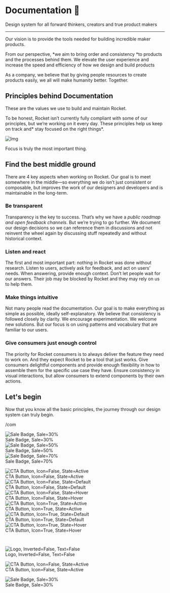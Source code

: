 
# Documentation 🚀

Design system for all forward thinkers, creators and true product makers

---

Our vision is to provide the tools needed for building incredible maker products.

From our perspective, *we aim to bring order and consistency *to products and the processes behind them. We elevate the user experience and increase the speed and efficiency of how we design and build products

As a company, we believe that by giving people resources to create products easily, we all will make humanity better. Together.

## Principles behind Documentation

These are the values we use to build and maintain Rocket.

To be honest, Rocket isn’t currently fully compliant with some of our principles, but we’re working on it every day. These principles help us keep on track and* stay focused on the right things*.

![Img](https://studio-assets.supernova.io/design-systems/14533/9289758a-6300-472a-bbc6-a57098081abf.jpeg)

Focus is truly the most important thing.

## Find the best middle ground

There are 4 key aspects when working on Rocket. Our goal is to meet somewhere in the middle—so everything we do isn’t just consistent or composable, but improves the work of our designers and developers and is maintainable in the long-term.

### Be transparent

Transparency is the key to success. That’s why we have a *public roadmap and open feedback channels*. But we’re trying to go further. We document our design decisions so we can reference them in discussions and not reinvent the wheel again by discussing stuff repeatedly and without historical context.

### Listen and react

The first and most important part: nothing in Rocket was done without research. Listen to users, actively ask for feedback, and act on users’ needs. When answering, provide enough context. Don’t let people wait for our answers. Their job may be blocked by Rocket and they may rely on us to help them.

### Make things intuitive

Not many people read the documentation. Our goal is to make everything as simple as possible, ideally self-explanatory. We believe that consistency is followed closely by clarity. We encourage experimentation. We welcome new solutions. But our focus is on using patterns and vocabulary that are familiar to our users.

### Give consumers just enough control

The priority for Rocket consumers is to always deliver the feature they need to work on. And they expect Rocket to be a tool that just works. Give consumers delightful components and provide enough flexibility in how to assemble them for the specific use case they have. Ensure consistency in visual interactions, but allow consumers to extend components by their own actions.

## Let's begin

Now that you know all the basic principles, the journey through our design system can truly begin.

/com

  
![Sale Badge, Sale=30%](https://studio-assets.supernova.io/design-systems/14533/afb276ba-2709-4454-a5e0-02ce95b8b656.png)  
Sale Badge, Sale=30%  
![Sale Badge, Sale=50%](https://studio-assets.supernova.io/design-systems/14533/7e6863b6-d790-4984-9335-57488acb272c.png)  
Sale Badge, Sale=50%  
![Sale Badge, Sale=70%](https://studio-assets.supernova.io/design-systems/14533/40c42141-f49e-4d68-8bb5-e159a33ea679.png)  
Sale Badge, Sale=70%  


  
![CTA Button, Icon=False, State=Active](https://studio-assets.supernova.io/design-systems/14533/9888db2e-528f-4ccf-a15c-09fcf0408f61.png)  
CTA Button, Icon=False, State=Active  
![CTA Button, Icon=False, State=Default](https://studio-assets.supernova.io/design-systems/14533/5c89e777-e6b5-44c6-8507-08a5abfe4cf4.png)  
CTA Button, Icon=False, State=Default  
![CTA Button, Icon=False, State=Hover](https://studio-assets.supernova.io/design-systems/14533/9ff2e627-e16e-4746-a841-af5a357b1f12.png)  
CTA Button, Icon=False, State=Hover  
![CTA Button, Icon=True, State=Active](https://studio-assets.supernova.io/design-systems/14533/cfde3f00-9cd6-4576-a349-a760e680fdb3.png)  
CTA Button, Icon=True, State=Active  
![CTA Button, Icon=True, State=Default](https://studio-assets.supernova.io/design-systems/14533/c5ffc7a5-7b9b-40f3-8aa0-36c82d599040.png)  
CTA Button, Icon=True, State=Default  
![CTA Button, Icon=True, State=Hover](https://studio-assets.supernova.io/design-systems/14533/d2cd9c27-51b3-4810-acbc-ba0d668df7e9.png)  
CTA Button, Icon=True, State=Hover  


```javascript  
  
```

  
![Logo, Inverted=False, Text=False](https://studio-assets.supernova.io/design-systems/14533/bb95355c-0fb8-4c67-9af2-1127a9afc122.png)  
Logo, Inverted=False, Text=False  


  
  


  
![CTA Button, Icon=False, State=Active](https://studio-assets.supernova.io/design-systems/14533/9888db2e-528f-4ccf-a15c-09fcf0408f61.png)  
CTA Button, Icon=False, State=Active  


  
![Sale Badge, Sale=30%](https://studio-assets.supernova.io/design-systems/14533/afb276ba-2709-4454-a5e0-02ce95b8b656.png)  
Sale Badge, Sale=30%  
